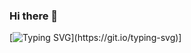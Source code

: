 ### Hi there 👋

[![Typing SVG](https://readme-typing-svg.demolab.com?font=Honk&duration=6666&pause=1000&color=3827DF&background=23B8FFBB&center=true&vCenter=true&multiline=true&random=false&width=435&lines=Oii%2C+sou+Ramon+Thalison%2C+vulgo+Nico.)](https://git.io/typing-svg)]
